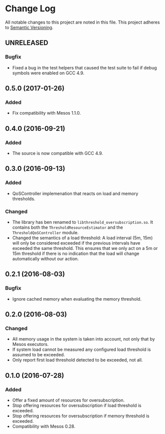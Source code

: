 Change Log
==========

All notable changes to this project are noted in this file. This project adheres to [Semantic
Versioning](http://semver.org/).

UNRELEASED
----------

### Bugfix

* Fixed a bug in the test helpers that caused the test suite to fail if debug symbols were enabled on GCC 4.9.

0.5.0 (2017-01-26)
------------------

### Added

* Fix compatibility with Mesos 1.1.0.


0.4.0 (2016-09-21)
------------------

### Added

* The source is now compatible with GCC 4.9.

0.3.0 (2016-09-13)
------------------

### Added

* QoSController implemenation that reacts on load and memory thresholds.

### Changed

* The library has ben renamed to `libthreshold_oversubscription.so`. It contains both the
  `ThresholdResourceEstimator` and the `ThresholdQoSController` module.
* Changed the semantics of a load threshold: A load interval (5m, 15m) will only be considered
  exceeded if the previous intervals have exceeded the same threshold. This ensures
  that we only act on a 5m or 15m threshold if there is no indication that the load will change
  automatically without our action.

0.2.1 (2016-08-03)
------------------

### Bugfix

* Ignore cached memory when evaluating the memory threshold.


0.2.0 (2016-08-03)
------------------

### Changed

* All memory usage in the system is taken into account, not only that by Mesos executors.
* If system load cannot be measured any configured load threshold is assumed to be exceeded.
* Only report first load threshold detected to be exceeded, not all.


0.1.0 (2016-07-28)
------------------

### Added

* Offer a fixed amount of resources for oversubscription.
* Stop offering resources for oversubscription if load threshold is exceeded.
* Stop offering resources for oversubscription if memory threshold is exceeded.
* Compatibility with Mesos 0.28.
